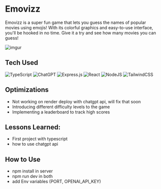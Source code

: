 # Emovizz
Emovizz is a super fun game that lets you guess the names of popular movies using emojis! With its colorful graphics and easy-to-use interface, you'll be hooked in no time. Give it a try and see how many movies you can guess!

![imgur](https://i.imgur.com/wkgMJYv.jpg)

## Tech Used

![TypeScript](https://img.shields.io/badge/-TypeScript-%233178C6?style=for-the-badge&logo=typescript&logoColor=white)
![ChatGPT](https://img.shields.io/badge/-ChatGPT-FF6600?style=for-the-badge&logo=openai&logoColor=white)
![Express.js](https://img.shields.io/badge/express.js-%23404d59.svg?style=for-the-badge&logo=express&logoColor=%2361DAFB)
![React](https://img.shields.io/badge/react-%2320232a.svg?style=for-the-badge&logo=react&logoColor=%2361DAFB)
![NodeJS](https://img.shields.io/badge/node.js-6DA55F?style=for-the-badge&logo=node.js&logoColor=white)
![TailwindCSS](https://img.shields.io/badge/tailwindcss-%2338B2AC.svg?style=for-the-badge&logo=tailwind-css&logoColor=white)

## Optimizations

- Not working on render deploy with chatgpt api, will fix that soon
- Introducing different difficulty levels to the game
- Implementing a leaderboard to track high scores

## Lessons Learned:

- First project with typescript
- how to use chatgpt api

## How to Use

- npm install in server
- npm run dev in both
- add Env variables (PORT, OPENAI_API_KEY)
